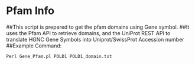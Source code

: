 # Pfam Info
##This script is prepared to get the pfam domains using Gene symbol.
##It uses the Pfam API to retrieve domains, and the UniProt REST API to translate HGNC Gene Symbols into Uniprot/SwissProt Accession number
##Example Command: 
```Perl
Perl Gene_Pfam.pl POLD1 POLD1_domain.txt 
```